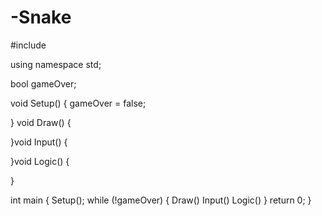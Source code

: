 # -Snake
#include <iostream>

using namespace std;

bool gameOver;

void Setup() {
	gameOver = false;

}
void Draw() {


}void Input() {
	

}void Logic() {
	

}

int main {
	Setup();
    while (!gameOver) {
	    Draw()
		Input()
		Logic()
    }
return 0;
}
